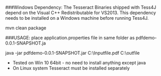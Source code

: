 ###Windows Dependency:
The Tesseract Binaries shipped with Tess4J depend on the Visual C++ Redistributable for VS2013.
This dependency needs to be installed on a Windows machine before running Tess4J.


mvn clean package

###USAGE:
place application.properties file in same folder as pdfdemo-0.0.1-SNAPSHOT.ja

java -jar pdfdemo-0.0.1-SNAPSHOT.jar C:\\Inputfile.pdf C:\\outfile


- Tested on Win 10 64bit - no need to install anything except java
- On Linux system Tesseract must be installed separately
